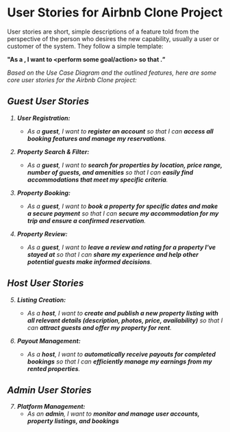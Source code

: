 # User Stories for Airbnb Clone Project

User stories are short, simple descriptions of a feature told from the perspective of the person who desires the new capability, usually a user or customer of the system. They follow a simple template:

**"As a <type of user>, I want to <perform some goal/action> so that <I can achieve some benefit>."**

Based on the Use Case Diagram and the outlined features, here are some core user stories for the Airbnb Clone project:

## Guest User Stories

1.  **User Registration:**
    * As a **guest**, I want to **register an account** so that I can **access all booking features and manage my reservations**.

2.  **Property Search & Filter:**
    * As a **guest**, I want to **search for properties by location, price range, number of guests, and amenities** so that I can **easily find accommodations that meet my specific criteria**.

3.  **Property Booking:**
    * As a **guest**, I want to **book a property for specific dates and make a secure payment** so that I can **secure my accommodation for my trip and ensure a confirmed reservation**.

4.  **Property Review:**
    * As a **guest**, I want to **leave a review and rating for a property I've stayed at** so that I can **share my experience and help other potential guests make informed decisions**.

## Host User Stories

5.  **Listing Creation:**
    * As a **host**, I want to **create and publish a new property listing with all relevant details (description, photos, price, availability)** so that I can **attract guests and offer my property for rent**.

6.  **Payout Management:**
    * As a **host**, I want to **automatically receive payouts for completed bookings** so that I can **efficiently manage my earnings from my rented properties**.

## Admin User Stories

7.  **Platform Management:**
    * As an **admin**, I want to **monitor and manage user accounts, property listings, and bookings** 

